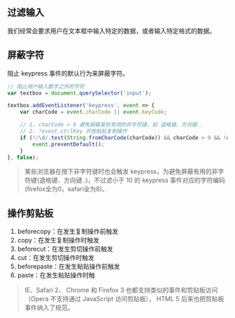 ## 过滤输入

我们经常会要求用户在文本框中输入特定的数据，或者输入特定格式的数据。

## 屏蔽字符

阻止 keypress 事件的默认行为来屏蔽字符。

```js
// 阻止用户输入数字之外的字符
var textbox = document.querySelector('input');

textbox.addEventListener('keypress', event => {
    var charCode = event.charCode || event.keyCode;

    // 1. charCode > 9 避免屏蔽某些常用的非字符键，如 退格键、方向键..
    // 2. !event.ctrlKey 开放粘贴复制操作
    if (!/\d/.test(String.fromCharCode(charCode)) && charCode > 9 && !event.ctrlKey) {
        event.preventDefault();
    }
}, false);
```

> 某些浏览器在按下非字符键时也会触发 keypress，为避免屏蔽有用的非字符键(退格键、方向键..)，不过滤小于 10 的 keypress 事件对应的字符编码(firefox全为0，safari全为8)。

## 操作剪贴板

1. beforecopy：在发生复制操作前触发
2. copy：在发生复制操作时触发
3. beforecut：在发生剪切操作前触发
4. cut：在发生剪切操作时触发
5. beforepaste：在发生粘贴操作前触发
6. paste：在发生粘贴操作时触

> IE、Safari 2、 Chrome 和 Firefox 3 也都支持类似的事件和剪贴板访问（Opera 不支持通过 JavaScript 访问剪贴板）， HTML 5 后来也把剪贴板事件纳入了规范。

